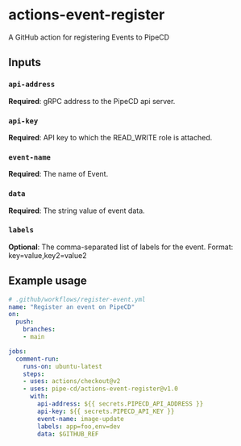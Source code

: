 # actions-event-register
A GitHub action for registering Events to PipeCD

## Inputs

### `api-address`

**Required**: gRPC address to the PipeCD api server.

### `api-key`

**Required**: API key to which the READ_WRITE role is attached.

### `event-name`

**Required**: The name of Event.

### `data`

**Required**: The string value of event data.

### `labels`

**Optional**: The comma-separated list of labels for the event. Format: key=value,key2=value2

## Example usage

```yaml
# .github/workflows/register-event.yml
name: "Register an event on PipeCD"
on:
  push:
    branches:
    - main

jobs:
  comment-run:
    runs-on: ubuntu-latest
    steps:
    - uses: actions/checkout@v2
    - uses: pipe-cd/actions-event-register@v1.0
      with:
        api-address: ${{ secrets.PIPECD_API_ADDRESS }}
        api-key: ${{ secrets.PIPECD_API_KEY }}
        event-name: image-update
        labels: app=foo,env=dev
        data: $GITHUB_REF
```
